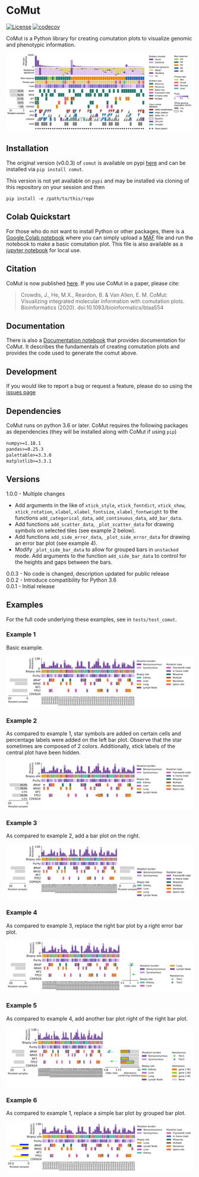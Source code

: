 # CoMut
[![License](https://img.shields.io/badge/license-MIT-blue)](https://opensource.org/licenses/MIT)
[![codecov](https://codecov.io/gh/ypradat/comut/branch/master/graph/badge.svg?token=CQX2XVVU60)](https://codecov.io/gh/ypradat/comut)

CoMut is a Python library for creating comutation plots to visualize genomic and phenotypic information.

![melanoma_comut](examples/melanoma_comut.png)

## Installation

The original version (v0.0.3) of `comut` is available on pypi [here](https://pypi.org/project/comut/) and can be
installed via `pip install comut`.

This version is not yet available on `pypi` and may be installed via cloning of this repository on your session and then

```
pip install -e /path/to/this/repo
```

## Colab Quickstart

For those who do not want to install Python or other packages, there is a [Google Colab
notebook](https://colab.research.google.com/github/vanallenlab/comut/blob/master/examples/quickstart.ipynb) where you
can simply upload a [MAF](https://software.broadinstitute.org/software/igv/MutationAnnotationFormat) file and run the
notebook to make a basic comutation plot. This file is also available as a [jupyter
notebook](https://github.com/vanallenlab/comut/blob/master/examples/quickstart.ipynb) for local use. 

## Citation 

CoMut is now published
[here](https://academic.oup.com/bioinformatics/article/doi/10.1093/bioinformatics/btaa554/5851837). If you use CoMut in
a paper, please cite: 
> Crowdis, J., He, M.X., Reardon, B. & Van Allen, E. M. CoMut: Visualizing integrated molecular information with
comutation plots. Bioinformatics (2020). doi:10.1093/bioinformatics/btaa554

## Documentation

There is also a [Documentation notebook](https://github.com/vanallenlab/comut/blob/master/examples/documentation.ipynb)
that provides documentation for CoMut. It describes the fundamentals of creating comutation plots and provides the code
used to generate the comut above.

## Development

If you would like to report a bug or request a feature, please do so using the [issues page](https://github.com/vanallenlab/comut/issues)

## Dependencies

CoMut runs on python 3.6 or later. CoMut requires the following packages as dependencies (they will be installed along with CoMut if using `pip`)

```
numpy>=1.18.1
pandas>=0.25.3
palettable>=3.3.0
matplotlib>=3.3.1
```

## Versions

1.0.0 - Multiple changes
- Add arguments in the like of `xtick_style`, `xtick_fontdict`, `xtick_show`, `xtick_rotation`, `xlabel`,
`xlabel_fontsize`, `xlabel_fontweight` to the functions `add_categorical_data`, `add_continuous_data`, `add_bar_data`.
- Add functions `add_scatter_data`, `_plot_scatter_data` for drawing symbols on selected tiles (see example 2 below).
- Add functions `add_side_error_data`, `_plot_side_error_data` for drawing an error bar plot (see example 4).
- Modify `_plot_side_bar_data` to allow for grouped bars in `unstacked` mode. Add arguments to the function
  `add_side_bar_data` to control for the heights and gaps between the bars.


0.0.3 - No code is changed, description updated for public release  
0.0.2 - Introduce compatibility for Python 3.6  
0.0.1 - Initial release

## Examples

For the full code underlying these examples, see in `tests/test_comut`.
 
### Example 1

Basic example. 

![comut_design_1](tests/plots/comut_design_1.svg)

### Example 2

As compared to example 1, star symbols are added on certain cells and percentage labels were added on the left bar plot.
Observe that the star sometimes are composed of 2 colors. Additionally, xtick labels of the central plot have been
hidden.

![comut_design_2](tests/plots/comut_design_2.svg)


### Example 3

As compared to example 2, add a bar plot on the right.

![comut_design_3](tests/plots/comut_design_3.svg)


### Example 4

As compared to example 3, replace the right bar plot by a right error bar plot.

![comut_design_4](tests/plots/comut_design_4.svg)


### Example 5

As compared to example 4, add another bar plot right of the right bar plot.

![comut_design_5](tests/plots/comut_design_5.svg)

### Example 6

As compared to example 1, replace a simple bar plot by grouped bar plot.

![comut_design_6](tests/plots/comut_design_6.svg)
